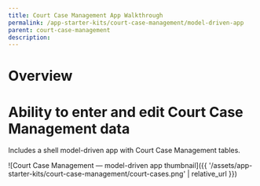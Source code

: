 ```yaml
---
title: Court Case Management App Walkthrough
permalink: /app-starter-kits/court-case-management/model-driven-app
parent: court-case-management
description: 
---
```


# Overview

# Ability to enter and edit Court Case Management data

Includes a shell model-driven app with Court Case Management tables.

![Court Case Management — model-driven app thumbnail]({{ '/assets/app-starter-kits/court-case-management/court-cases.png' | relative_url }})
